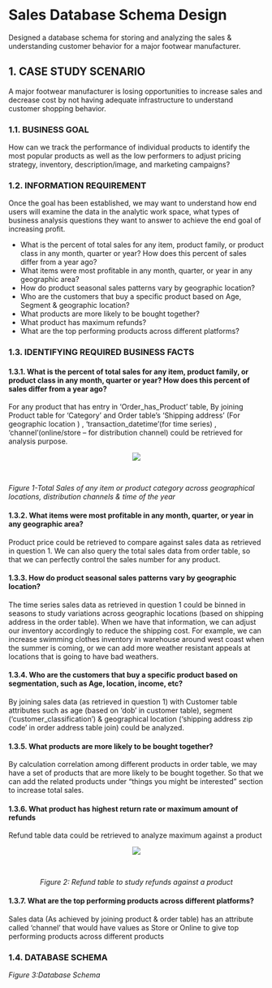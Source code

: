 # Sales Database Schema Design
Designed a database schema for storing and analyzing the sales &amp; understanding customer behavior for a major footwear manufacturer. 
## 1.	CASE STUDY SCENARIO
A major footwear manufacturer is losing opportunities to increase sales and decrease cost by not having adequate infrastructure to understand customer shopping behavior.
### 1.1.	BUSINESS GOAL
How can we track the performance of individual products to identify the most popular products as well as the low performers to adjust pricing strategy, inventory, description/image, and marketing campaigns?

### 1.2.	INFORMATION REQUIREMENT
Once the goal has been established, we may want to understand how end users will examine the data in the analytic work space, what types of business analysis questions they want to answer to achieve the end goal of increasing profit.
* What is the percent of total sales for any item, product family, or product class in any month, quarter or year? How does this percent of sales differ from a year ago?
*	What items were most profitable in any month, quarter, or year in any geographic area? 
*	How do product seasonal sales patterns vary by geographic location? 
*	Who are the customers that buy a specific product based on Age, Segment & geographic location?
*	What products are more likely to be bought together?
*	What product has maximum refunds?
*	What are the top performing products across different platforms?

### 1.3.	IDENTIFYING REQUIRED BUSINESS FACTS
#### 1.3.1.	What is the percent of total sales for any item, product family, or product class in any month, quarter or year? How does this percent of sales differ from a year ago?
For any product that has entry in ‘Order_has_Product’ table, By joining Product table for ‘Category’ and Order table’s ‘Shipping address’ (For geographic location ) , ‘transaction_datetime’(for time series) , ‘channel’(online/store – for distribution channel) could be retrieved for analysis purpose.

<p align="center">
  <img src="https://user-images.githubusercontent.com/39995308/54904315-69985880-4e9b-11e9-86c8-a63a2c4f8d48.png?raw=true" />
</p> 
<br />

*Figure 1-Total Sales of any item or product category across geographical locations, distribution channels & time of the year*

#### 1.3.2.	What items were most profitable in any month, quarter, or year in any geographic area? 
Product price could be retrieved to compare against sales data as retrieved in question 1. We can also query the total sales data from order table, so that we can perfectly control the sales number for any product.
#### 1.3.3.	How do product seasonal sales patterns vary by geographic location? 
The time series sales data as retrieved in question 1 could be binned in seasons to study variations across geographic locations (based on shipping address in the order table).
When we have that information, we can adjust our inventory accordingly to reduce the shipping cost. For example, we can increase swimming clothes inventory in warehouse around west coast when the summer is coming, or we can add more weather resistant appeals at locations that is going to have bad weathers.
#### 1.3.4.	Who are the customers that buy a specific product based on segmentation, such as Age, location, income, etc?
By joining sales data (as retrieved in question 1) with Customer table attributes such as age (based on ‘dob’ in customer table), segment (‘customer_classification’) & geographical location (‘shipping address zip code’ in order address table join) could be analyzed.
#### 1.3.5.	What products are more likely to be bought together?
By calculation correlation among different products in order table, we may have a set of products that are more likely to be bought together. So that we can add the related products under “things you might be interested” section to increase total sales.
#### 1.3.6.	What product has highest return rate or maximum amount of refunds 
Refund table data could be retrieved to analyze maximum against a product
<p align="center">
  <img src="https://user-images.githubusercontent.com/39995308/54904898-e8da5c00-4e9c-11e9-9879-02ebd68841ba.png?raw=true" />
</p> 
<br />
<p align="center">
<i>
Figure 2: Refund table to study refunds against a product
</i>
</p> 

#### 1.3.7.	What are the top performing products across different platforms?
Sales data (As achieved by joining product & order table) has an attribute called ‘channel’ that would have values as Store or Online to give top performing products across different products
	
### 1.4.	DATABASE SCHEMA
 
*Figure 3:Database Schema* 
